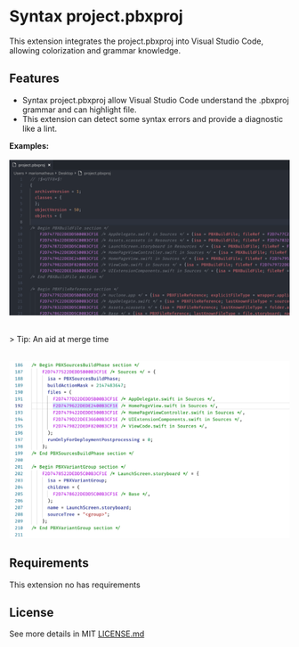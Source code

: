 # Syntax project.pbxproj

This extension integrates the project.pbxproj into Visual Studio Code, allowing colorization and grammar knowledge.

## Features

- Syntax project.pbxproj allow Visual Studio Code understand the .pbxproj grammar and can highlight file.
- *<LastUpdate>* This extension can detect some syntax errors and provide a diagnostic like a lint.

**Examples:**
<br/> <br/>
![Example 1](images/screenshot_1.png)

<br/>
> Tip: An aid at merge time
<br/> <br/>

![Example 2](images/screenshot_2.png)

## Requirements

This extension no has requirements

## License

See more details in MIT [LICENSE.md](LICENSE)

